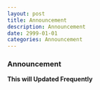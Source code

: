 ```yaml
---
layout: post
title: Announcement
description: Announcement
date: 2999-01-01
categories: Announcement
---
```

### Announcement

**This will Updated Frequently**
